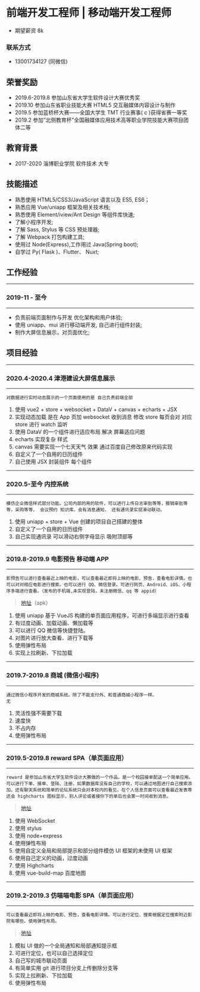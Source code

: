 # 前端开发工程师 | 移动端开发工程师 
* 期望薪资 8k
### 联系方式
* 13001734127 (同微信)

## 荣誉奖励
* 2019.6-2019.8 参加山东省大学生软件设计大赛优秀奖
* 2019.10 参加山东省职业技能大赛 HTML5 交互融媒体内容设计与制作
* 2019.5 参加蓝桥杯大赛——全国大学生 TMT 行业赛事( c )获得省赛一等奖
* 2019.2 参加”北侧教育杯”全国融媒体应用技术高等职业学院技能大赛项目团体二等
## 教育背景
* 2017-2020 淄博职业学院 软件技术 大专
## 技能描述
* 熟悉使用 HTML5/CSS3/JavaScript 语言以及 ES5, ES6；
* 熟悉应用 Vue/uniapp 框架及相关技术栈;
* 熟悉使用 Element/iview/Ant Design 等组件库快速;
* 了解小程序开发;
* 了解 Sass, Stylus 等 CSS 预处理器;
* 了解 Webpack 打包构建工具;
* 使用过 Node(Express),工作用过 Java(Spring boot);
* 自学过 Py( Flask )、Flutter、 Nuxt;
## 工作经验
---
### 2019-11 - 至今
___
* 负责前端页面制作与开发 优化架构和用户体验;
* 使用 uniapp、mui 进行移动端开发, 自己进行组件封装;
* 制作大屏信息展示，对页面优化;
## 项目经验
---
### 2020.4-2020.4 津港建设大屏信息展示

---
>
    对数据进行实时动态展示的一个页面使用的是 自己负责前端全部
1. 使用 vue2 + store + websocket + DataV + canvas + echarts + JSX
2. 实现动态加载 是在 App 页加 websocket 收到消息 修改 store
每页会对 对应 store 进行 watch 监听
3. 使用 DataV 的一个组件进行适应布局 解决 屏幕适应问题
4. echarts 实现复杂 样式
5. canvas 需要实现一个七天天气 效果 通过百度自己修改原来代码实现
6. 自定义了一个自用的日历组件
7. 自己使用 JSX 封装组件 每个组件
---
### 2020.5-至今 内控系统

---
>
    模仿企业微信样式部分功能。公司内部的用的软件，可以进行上传日志审批等等，报销审批等等，采购等等， 会议预约 知识库。会有消息通知， 还有通讯录实现滑动联动。
1. 使用 uniapp + store + Vue 创建的项目自己搭建的整体
2. 自定义了一个自用的日历组件
3. 自己实现通讯录 可以滑动右侧字母显示 吸附顶部等
---
### 2019.8-2019.9 电影预告 移动端 APP

---
>
    影预告可以进行查看最近上映的电影，可以查看最近即将上映的电影、预告，查看电影详情。也可以对对相应电影进行搜索。也可以进行 QQ、微信登录。可进行网页、Android、iOS、小程序多端进行查看。（发布的手机端,未实现登陆，未注册微信、qq 等 appid）
> <a href="http://223.94.4.169:91/file/download?code=8866142C71F53016&id=9718" target="_blank">地址</a>（apk）
1. 使用 uniapp 基于 VueJS 构建的单页面应用程序，可进行多端显示进行查看
2. 有过度动画、加载动画、懒加载等
3. 可以进行 QQ 微信等快捷登陆。
4. 对图片进行放大查看、进行下载等
5. 使用弹性布局
6. 实现上拉刷新、下拉加载
---
### 2019.7-2019.8 商城 (微信小程序)

---
>
    通过微信小程序开发的商城系统。除了不能支付外、和普通商城小程序一样。
    无
1. 灵活性强不需要下载
2. 速度快
3. 不占内存
4. 使用弹性布局
---
### 2019.5-2019.8 reward SPA（单页面应用）

---
>
    reward 是参加山东省大学生软件设计大赛做的一个作品，是一个校园接单配送一个简单应用。可以进行下单、接单、登陆、注册，如果数据库没有自己的学校，可以通过地图进行自己搜索添加。还有聊天系统和简单的论坛系统只会对本校内的看见，在个人信息页面可以查看最近发表等还会 highcharts 图标显示，别人评论或者接你下的单后也会第一时间收到消息。
> <a href="http://139.9.198.180/reward" target="_blank">地址</a>

1. 使用 WebSocket
2. 使用 stylus
3. 使用 node+express
4. 使用弹性布局
5. 使用自定义全局和局部提示和部分组件模仿 UI 框架的未使用 UI 框架
6. 使用自己定义的动画，过度动画
7. 使用 Highcharts
8. 使用 vue-build-map 百度地图
---
### 2019.2-2019.3 仿喵喵电影 SPA（单页面应用）

---
> 
    可以查看最近即将上映的电影、预告，查看电影详情。可以进行定位、搜索根据定位搜索附近影院有哪些。使用弹性布局。
> <a href="http://139.9.198.180/miaomiao" target="_blank">地址</a>
1. 模拟 UI 做的一个全局通知和局部通知提示框
2. 可进行定位，也可以自己选择定位
3. 自己写的城市联动页面
4. 有简单实用 git 进行项目分支上传删除分支等
5. 实现上拉刷新、下拉加载
6. 使用弹性布局
